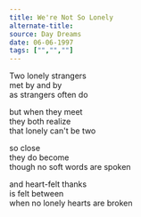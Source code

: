 ```yaml
---
title: We're Not So Lonely
alternate-title:
source: Day Dreams
date: 06-06-1997
tags: ["","",""]
---
```

Two lonely strangers  
met by and by  
as strangers often do  

but when they meet  
they both realize  
that lonely can't be two  

so close  
they do become  
though no soft words are spoken

and heart-felt thanks  
is felt between  
when no lonely hearts are broken
